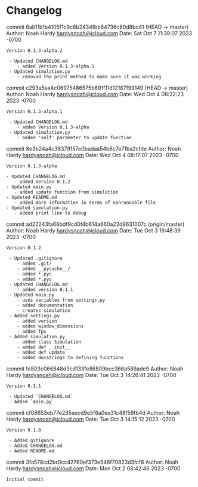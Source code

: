 # Changelog

commit 6ab11b1b4105f1c9c6b2434fbb64736c80d8bc41 (HEAD -> master)
Author: Noah Hardy <hardysnoah@icloud.com>
Date:   Sat Oct 7 11:39:07 2023 -0700

    Version 0.1.3-alpha.2
    
     - Updated CHANGELOG.md
        - added Version 0.1.3-alpha.1
     - Updated simulation.py
        - removed the print method to make sure it was working

commit c293a5aa4c06975486575b691f11d12187f99149 (HEAD -> master)
Author: Noah Hardy <hardysnoah@icloud.com>
Date:   Wed Oct 4 08:22:23 2023 -0700

    Version 0.1.3-alpha.1
    
     - Updated CHANGELOG.md
        - added Version 0.1.3-alpha
     - Updated simulation.py
        - added 'self' parameter to update function

commit 8e3b24a4c38379157e0badaa54b6c7e71ba2cfde
Author: Noah Hardy <hardysnoah@icloud.com>
Date:   Wed Oct 4 08:17:07 2023 -0700

    Version 0.1.3-alpha
    
    - Updated CHANGELOG.md
       - added Version 0.1.2
    - Updated main.py
       - added update function from simulation
    - Updated README.md
       - added more information in terms of nonrunnable file
    - Updated simulation.py
       - added print line to debug

commit ad22243fa68bdf9cd0f4b614a660a22d9631007c (origin/master)
Author: Noah Hardy <hardysnoah@icloud.com>
Date:   Tue Oct 3 19:48:39 2023 -0700

    Version 0.1.2
    
     - Updated .gitignore
        - added .git/
        - added __pycache__/
        - added *.pyc
        - added *.pyo
     - Updated CHANGELOG.md
        - added version 0.1.1
     - Updated main.py
        - uses variables from settings.py
        - added documentation
        - creates simulation
     - Added settings.py
        - added version
        - added window_dimensions
        - added fps
     - Added simulation.py
        - added class Simulation
        - added def __init__
        - added def update
        - added docstrings to defining functions

commit fe803c066848d3cd133fe86809bcc366a589ade9
Author: Noah Hardy <hardysnoah@icloud.com>
Date:   Tue Oct 3 14:26:41 2023 -0700

    Version 0.1.1
    
     - Updated `CHANGELOG.md`
     - Added `main.py`

commit cf08653eb77e235eecd9e5f6a0ee31c48f59fb4d
Author: Noah Hardy <hardysnoah@icloud.com>
Date:   Tue Oct 3 14:15:12 2023 -0700

    Version 0.1.0
    
     - Added.gitignore
     - Added CHANGELOG.md
     - Added README.md

commit 3fa578cd2bd1cc42760ef373e546f70823d3fcf8
Author: Noah Hardy <hardysnoah@icloud.com>
Date:   Mon Oct 2 08:42:46 2023 -0700

    Initial commit
